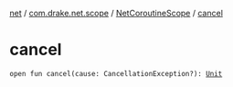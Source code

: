 [net](../../index.md) / [com.drake.net.scope](../index.md) / [NetCoroutineScope](index.md) / [cancel](./cancel.md)

# cancel

`open fun cancel(cause: CancellationException?): `[`Unit`](https://kotlinlang.org/api/latest/jvm/stdlib/kotlin/-unit/index.html)